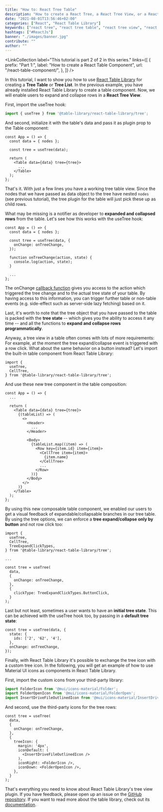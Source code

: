 ```yaml
---
title: "How to: React Tree Table"
description: "How to create a React Tree, a React Tree View, or a React Tree List by using React Table Library ..."
date: "2021-08-01T13:56:46+02:00"
categories: ["React", "React Table Library"]
keywords: ["react tree", "react tree table", "react tree view", "react tree list"]
hashtags: ["#ReactJs"]
banner: "./images/banner.jpg"
contribute: ""
author: ""
---
```


<Sponsorship />

<LinkCollection
  label="This tutorial is part 2 of 2 in this series."
  links={[
    {
      prefix: "Part 1:",
      label: "How to create a React Table Component",
      url: "/react-table-component/",
    },
  ]}
/>

In this tutorial, I want to show you how to use [React Table Library](https://react-table-library.com) for creating a **Tree Table** or **Tree List**. In the previous example, you have already installed React Table Library to create a table component. Now, we will enable users to expand and collapse rows in a **React Tree View**.

First, import the useTree hook:

```javascript
import { useTree } from '@table-library/react-table-library/tree';
```

And second, initialize it with the table's data and pass it as plugin prop to the Table component:

```javascript{4,7}
const App = () => {
  const data = { nodes };

  const tree = useTree(data);

  return (
    <Table data={data} tree={tree}>
      ...
    </Table>
  );
};
```

That's it. With just a few lines you have a working tree table view. Since the nodes that we have passed as data object to the tree have nested `nodes` (see previous tutorial), the tree plugin for the table will just pick these up as child rows.

What may be missing is a notifier as developer to **expanded and collapsed rows** from the table. Let's see how this works with the useTree hook:

```javascript{4-6,8-10}
const App = () => {
  const data = { nodes };

  const tree = useTree(data, {
    onChange: onTreeChange,
  });

  function onTreeChange(action, state) {
    console.log(action, state);
  }

  ...
};
```

The onChange [callback function](/javascript-callback-function/) gives you access to the action which triggered the tree change and to the actual tree state of your table. By having access to this information, you can trigger further table or non-table events (e.g. side-effect such as server-side lazy fetching) based on it.

Last, it's worth to note that the tree object that you have passed to the table is packed with the **tree state** -- which gives you the ability to access it any time -- and all the functions to **expand and collapse rows programmatically**.

<Divider />

Anyway, a tree view in a table often comes with lots of more requirements: For example, at the moment the tree expand/collapse event is triggered with a row click. What about the same behavior on a button instead? Let's import the built-in table component from React Table Library:

```javascript{3}
import {
  useTree,
  CellTree,
} from '@table-library/react-table-library/tree';
```

And use these new tree component in the table composition:

```javascript{15-17}
const App = () => {
  ...

  return (
    <Table data={data} tree={tree}>
      {(tableList) => (
        <>
          <Header>
            ...
          </Header>

          <Body>
            {tableList.map((item) => (
              <Row key={item.id} item={item}>
                <CellTree item={item}>
                  {item.name}
                </CellTree>
                ...
              </Row>
            ))}
          </Body>
        </>
      )}
    </Table>
  );
};
```

By using this new composable table component, we enabled our users to get a visual feedback of expandable/collapsable branches in our tree table. By using the tree options, we can enforce a **tree expand/collapse only by button** and not row click too:

```javascript{4,14-16}
import {
  useTree,
  CellTree,
  TreeExpandClickTypes,
} from '@table-library/react-table-library/tree';

...

const tree = useTree(
  data,
  {
    onChange: onTreeChange,
  },
  {
    clickType: TreeExpandClickTypes.ButtonClick,
  }
);
```

Last but not least, sometimes a user wants to have an **initial tree state**. This can be achieved with the useTree hook too, by passing in a **default tree state**:

```javascript{2-4}
const tree = useTree(data, {
  state: {
    ids: ['2', '62', '4'],
  },
  onChange: onTreeChange,
});
```

<Divider />

Finally, with React Table Library it's possible to exchange the tree icon with a custom tree icon. In the following, you will get an example of how to use Material UI icons as components in React Table Library.

First, import the custom icons from your third-party library:

```javascript
import FolderIcon from '@mui/icons-material/Folder';
import FolderOpenIcon from '@mui/icons-material/FolderOpen';
import InsertDriveFileOutlinedIcon from '@mui/icons-material/InsertDriveFileOutlined';
```

And second, use the third-party icons for the tree rows:

```javascript{6-15}
const tree = useTree(
  data,
  {
    onChange: onTreeChange,
  },
  {
    treeIcon: {
      margin: '4px',
      iconDefault: (
        <InsertDriveFileOutlinedIcon />
      ),
      iconRight: <FolderIcon />,
      iconDown: <FolderOpenIcon />,
    },
  }
);
```

That's everything you need to know about React Table Library's tree view plugin. If you have feedback, please open up an issue on the [GitHub repository](https://github.com/table-library/react-table-library). If you want to read more about the table library, check out its [documentation](https://react-table-library.com).